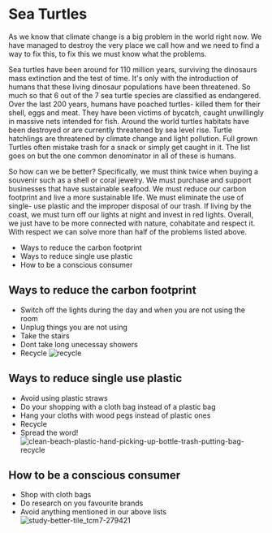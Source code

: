 # **Sea Turtles**

As we know that climate change is a big problem in the world right now. We have managed to destroy the very place we call how and we need to find a way to fix this, to fix this we must know what the problems. 

Sea turtles have been around for 110 million years, surviving the dinosaurs mass extinction and the test of time. It's only with the introduction of  humans that these living dinosaur populations have been threatened. So much so that 6 out of the 7 sea turtle species are classified as endangered. Over the last 200 years, humans have poached turtles- killed them for their shell, eggs and meat. They have been victims of bycatch, caught unwillingly in massive nets intended for fish. Around the world turtles habitats have been destroyed or are currently threatened by sea level rise. Turtle hatchlings are threatened by climate change and light pollution. Full grown Turtles often mistake trash for a snack or simply get caught in it. The list goes on but the one common denominator in all of these is humans. 

So how can we be better? Specifically, we must think twice when buying a souvenir such as a shell or coral jewelry. We must purchase and support businesses that have sustainable seafood. We must reduce our carbon footprint and live a more sustainable life. We must eliminate the use of single- use plastic and the improper disposal of our trash. If living by the coast, we must turn off our lights at night and invest in red lights. Overall, we just have to be more connected with nature, cohabitate and respect it. With respect we can solve more than half of the problems listed above.

- Ways to reduce the carbon footprint 
- Ways to reduce single use plastic
- How to be a conscious consumer


## Ways to reduce the carbon footprint
- Switch off the lights during the day and when you are not using the room
- Unplug things you are not using 
- Take the stairs 
- Dont take long unecessay showers
- Recycle
![recycle](https://user-images.githubusercontent.com/112990414/201233131-63586bd5-16fa-4960-8114-073f62c8e008.jpeg)


## Ways to reduce single use plastic
- Avoid using plastic straws 
- Do your shopping with a cloth bag instead of a plastic bag
- Hang your cloths with wood pegs instead of plastic ones 
- Recycle 
- Spread the word!  
![clean-beach-plastic-hand-picking-up-bottle-trash-putting-bag-recycle](https://user-images.githubusercontent.com/112990414/201232537-89148fb5-e40b-4b5b-976a-a8cf8e9cc629.jpg)


## How to be a conscious consumer 
- Shop with cloth bags 
- Do research on you favourite brands 
- Avoid anything mentioned in our above lists 
![study-better-tile_tcm7-279421](https://user-images.githubusercontent.com/112990414/201233452-c1856a9c-ac52-4985-aad8-a8a2e711f50a.jpg)



